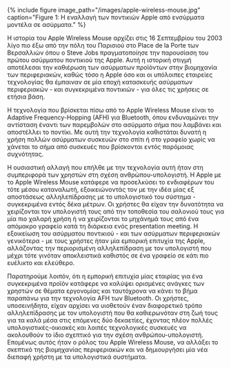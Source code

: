 {% include figure image_path="/images/apple-wireless-mouse.jpg" caption="Figure 1: Η εναλλαγή των ποντικιών Apple από ενσύρματα μοντέλα σε ασύρματα."  %}

Η ιστορία του Apple Wireless Mouse αρχίζει στις 16 Σεπτεμβρίου του 2003 λίγο πιο έξω από την πόλη του Παρισιού στο Place de la Porte των Βερσαλλιών όπου ο Steve Jobs
πραγματοποίησε την παρουσίαση του πρώτου ασύρματου ποντικιού της Apple. Αυτή η ιστορική στιγμή αποτέλεσαι την καθιέρωση των ασύρματων προϊόντων στην βιομηχανία των περιφεριακών,
καθώς τόσο η Apple όσο και οι υπόλοιπες εταιρείες τεχνολογίας θα έμπαιναν σε μία εποχή κατασκευής ασύρματων περιφεριακών - και συγκεκριμένα ποντικιών - για όλες τις χρήσεις σε ετήσια βάση.

Η τεχνολογία που βρίσκεται πίσω από το Apple Wireless Mouse είναι το Adaptive Frequency-Hopping (AFH) για Bluetooth, όπου ενδυναμώνει την αντίσταση έναντι των παρεμβολών στο
ασύρματο σήμα που λαμβάνει και αποστέλλει το ποντίκι. Με αυτή την τεχνολογία καθιστάται δυνατή η χρήση πολλών ασύρματων συσκευών στο σπίτι ή στο γραφείο χωρίς να χάνεται το 
σήμα από συσκευές που βρίσκονται εντός παρόμοιας συχνότητας.

Η ουσιαστική αλλαγή που επήλθε με την τεχνολογία αυτή ήταν στη συμπεριφορά των χρηστών στη σχέση ανθρώπου-υπολογιστή. Η Apple με το Apple Wireless Mouse κατάφερε να προσελκύσει
το ενδιαφέρων του τότε μέσου καταναλωτή, εξοικειώνοντάς τον με την ιδέα μίας εξ αποστάσεως αλληλεπίδρασης με το υπολογιστικό του σύστημα - συγκεκριμένα εντός δέκα μέτρων.
Οι χρήστες θα είχαν την δυνατότητα να χειρίζονται τον υπολογιστή τους από την τοποθεσία του σαλονιού τους για μία πιο χαλαρή χρήση ή να χειρίζονται το μηχάνημά τους από 
ένα απόμακρο γραφείο κατά τη διάρκεια ενός presentation meeting. Η εξοικείωση του ασύρματου ποντικιού  - και των ασύρματων περιφεριακών γενικότερα - με τους χρήστες ήταν μία εμπορική 
επιτυχία της Apple, αλλάζοντας την περιορισμένη αλληλεπίδραση με τον υπολογιστή που μέχρι τότε γινόταν αποκλειστικά καθιστός σε ένα γραφείο σε κάτι πιο ευέλικτο και ελεύθερο. 

Παρατηρούμε λοιπόν, ότι η εμπορική επιτυχία μίας εταιρίας για ένα συγκεκριμένα προϊόν κατάφερε να καλύψει ορισμένες ανάγκες των χρηστών σε θέματα εργονομίας και ταυτόχρονα 
να κάνει το βήμα παραπάνω για την τεχνολογία AFH των Bluetooth. Οι χρήστες, υποσεινήδητα, είχαν αρχίσει να υιοθετούν έναν διαφορετικό τρόπο αλληλεπίδρασης με τον υπολογιστή 
που θα καθιερωνόταν στη ζωή τους για τα καλά μέσα στις επόμενες δύο δεκαετίες, έχοντας πλέον πολλές υπολογιστικές-οικιακές και λοιπές τεχνολογικές συσκευές να ακολουθούν το 
ίδιο σχεπτικό για την σχέση ανθρώπου-υπολογιστή. Επομένως αυτός ήταν ο ρόλος του Apple Wireless Mouse, να αλλάξει το σκεπτικό της βιομηχανίας περιφεριακών και να 
δημιουργήσει μία νέα διεπαφή χρήστη με τα υπολογιστικά συστήματα.
